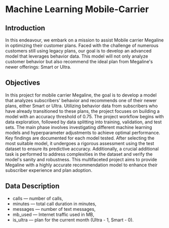 # Machine Learning Mobile-Carrier

## Introduction
In this endeavour, we embark on a mission to assist Mobile carrier Megaline in optimizing their customer plans. Faced with the challenge of numerous customers still using legacy plans, our goal is to develop an advanced model that leverages behavior data. This model will not only analyze customer behavior but also recommend the ideal plan from Megaline's newer offerings: Smart or Ultra.

## Objectives
In this project for mobile carrier Megaline, the goal is to develop a model that analyzes subscribers' behavior and recommends one of their newer plans, either Smart or Ultra. Utilizing behavior data from subscribers who have already transitioned to these plans, the project focuses on building a model with an accuracy threshold of 0.75. The project workflow begins with data exploration, followed by data splitting into training, validation, and test sets. The main phase involves investigating different machine learning models and hyperparameter adjustments to achieve optimal performance. Key findings are documented for each model tested. After selecting the most suitable model, it undergoes a rigorous assessment using the test dataset to ensure its predictive accuracy. Additionally, a crucial additional task is performed to address complexities in the dataset and verify the model's sanity and robustness. This multifaceted project aims to provide Megaline with a highly accurate recommendation model to enhance their subscriber experience and plan adoption.

## Data Description

* сalls — number of calls,
* minutes — total call duration in minutes,
* messages — number of text messages,
* mb_used — Internet traffic used in MB,
* is_ultra — plan for the current month (Ultra - 1, Smart - 0).
